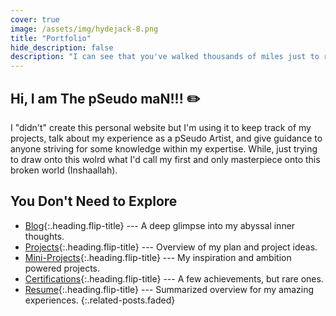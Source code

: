```yaml
---
cover: true
image: /assets/img/hydejack-8.png
title: "Portfolio"
hide_description: false
description: "I can see that you've walked thousands of miles just to reach this website. You can jsut go back to where you come from…"
---
```


## Hi, I am The pSeudo maN!!! ✏️

I "didn't" create this personal website but I'm using it to keep track of my projects, talk about my experience as a pSeudo Artist, and give guidance to anyone striving for some knowledge within my expertise. While, just trying to draw onto this wolrd what I'd call my first and only masterpiece onto this broken world (Inshaallah).



## You Don't Need to Explore

* [Blog]{:.heading.flip-title} --- A deep glimpse into my abyssal inner thoughts.
* [Projects]{:.heading.flip-title} ---  Overview of my plan and project ideas.
* [Mini-Projects]{:.heading.flip-title} ---  My inspiration and ambition powered projects.
* [Certifications]{:.heading.flip-title} --- A few achievements, but rare ones.
* [Resume]{:.heading.flip-title} --- Summarized overview for my amazing experiences.
{:.related-posts.faded}

[blog]: blog-posts/
[projects]: projects/
[mini-projects]: mini-projects/
[certifications]: certifications/
[resume]: resume/
